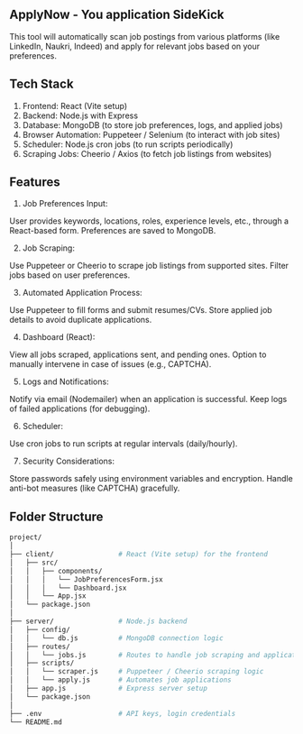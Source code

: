 ## ApplyNow - You application SideKick

This tool will automatically scan job postings from various platforms (like LinkedIn, Naukri, Indeed) and apply for relevant jobs based on your preferences.

## Tech Stack

1. Frontend: React (Vite setup)
2. Backend: Node.js with Express
3. Database: MongoDB (to store job preferences, logs, and applied jobs)
4. Browser Automation: Puppeteer / Selenium (to interact with job sites)
5. Scheduler: Node.js cron jobs (to run scripts periodically)
6. Scraping Jobs: Cheerio / Axios (to fetch job listings from websites)

## Features

1. Job Preferences Input:

User provides keywords, locations, roles, experience levels, etc., through a React-based form.
Preferences are saved to MongoDB.

2. Job Scraping:

Use Puppeteer or Cheerio to scrape job listings from supported sites.
Filter jobs based on user preferences.

3. Automated Application Process:

Use Puppeteer to fill forms and submit resumes/CVs.
Store applied job details to avoid duplicate applications.

4. Dashboard (React):

View all jobs scraped, applications sent, and pending ones.
Option to manually intervene in case of issues (e.g., CAPTCHA).


5. Logs and Notifications:

Notify via email (Nodemailer) when an application is successful.
Keep logs of failed applications (for debugging).

6. Scheduler:

Use cron jobs to run scripts at regular intervals (daily/hourly).

7. Security Considerations:

Store passwords safely using environment variables and encryption.
Handle anti-bot measures (like CAPTCHA) gracefully.


## Folder Structure

```bash
project/
│
├── client/                # React (Vite setup) for the frontend
│   ├── src/
│   │   ├── components/
│   │   │   └── JobPreferencesForm.jsx
│   │   │   └── Dashboard.jsx
│   │   └── App.jsx
│   └── package.json
│
├── server/                # Node.js backend
│   ├── config/
│   │   └── db.js          # MongoDB connection logic
│   ├── routes/
│   │   └── jobs.js        # Routes to handle job scraping and application
│   ├── scripts/
│   │   └── scraper.js     # Puppeteer / Cheerio scraping logic
│   │   └── apply.js       # Automates job applications
│   ├── app.js             # Express server setup
│   └── package.json
│
├── .env                   # API keys, login credentials
└── README.md
```


